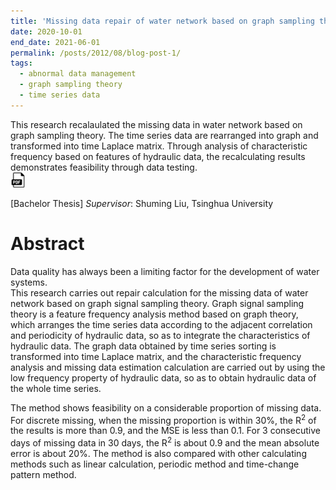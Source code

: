 ```yaml
---
title: 'Missing data repair of water network based on graph sampling theory'
date: 2020-10-01
end_date: 2021-06-01
permalink: /posts/2012/08/blog-post-1/
tags:
  - abnormal data management
  - graph sampling theory
  - time series data
---
```



This research recalaulated the missing data in water network based on graph sampling theory. The time series data are rearranged into graph and transformed into time Laplace matrix. Through analysis of characteristic frequency based on features of hydraulic data, the recalculating results demonstrates feasibility through data testing. <br>
<a href="https://drive.google.com/file/d/1dasDy28fgqyCD9Ecpl0sRezy4JK4AEKP/view?usp=sharing" target="_blank" rel="noopener noreferrer">
  <img src="/images/pdf-icon.png" alt="PDF图标">
</a>


\[Bachelor Thesis\] _Supervisor_: Shuming Liu, Tsinghua University

Abstract
======
Data quality has always been a limiting factor for the development of water systems. <br>
This research carries out repair calculation for the missing data of water network based on graph signal sampling theory.
Graph signal sampling theory is a feature frequency analysis method based on graph theory, which arranges the time series data according to the adjacent correlation and periodicity of hydraulic data, so as to integrate the characteristics of hydraulic data. The graph data obtained by time series sorting is transformed into time Laplace matrix, and the characteristic frequency analysis and missing data estimation calculation are carried out by using the low frequency property of hydraulic data, so as to obtain hydraulic data of the whole time series.

The method shows feasibility on a considerable proportion of missing data. For discrete missing, when the missing proportion is within 30%, the R<sup>2</sup> of the results is more than 0.9, and the MSE is less than 0.1. For 3 consecutive days of missing data in 30 days, the R<sup>2</sup> is about 0.9 and the mean absolute error is about 20%. The method is also compared with other calculating methods such as linear calculation, periodic method and time-change pattern method.
